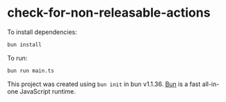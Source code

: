 # check-for-non-releasable-actions

To install dependencies:

```bash
bun install
```

To run:

```bash
bun run main.ts
```

This project was created using `bun init` in bun v1.1.36. [Bun](https://bun.sh) is a fast all-in-one JavaScript runtime.
